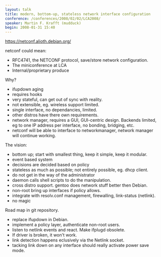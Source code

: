 ```yaml
---
layout: talk
title: modern, bottom-up, stateless network interface configuration
conference: /conferences/2008/02/02/LCA2008/
speaker: Martin F. Krafft (mudduck)
begin: 2008-01-31 15:40
---
```

<https://netconf.alioth.debian.org/>

netconf could mean:

* RFC4741, the NETCONF protocol, save/store network configuration.
* The miniconference at LCA
* Internal/proprietary produce

Why?

* ifupdown aging
* requires hooks
* very stateful, can get out of sync with reality.
* not extensible, eg. wireless support limited.
* single interface, no dependancies, limited.
* other distros have there own requirements.
* network manager, requires a GUI, GUI-centric design. Backends limited,
eg to one IP address per interface, no bonding, bridging, etc.
* netconf will be able to interface to networkmanager, network
manager will continue working.

The vision:

* bottom up; start with smallest thing, keep it simple, keep it modular.
* event based system
* decisions are decided based on policy
* stateless as much as possible; not entirely possible, eg. dhcp client.
* do not get in the way of the administrator
* daemon calls shell scripts to do the manipulation.
* cross distro support. gentoo does network stuff better then Debian.
* non-root bring up interfaces if policy allows.
* integrate with resolv.conf management, firewalling, link-status (netlink).
* no magic

Road map in git repository.

* replace ifupdown in Debian.
* implement a policy layer, authenticate non-root users.
* listen to netlink events and react. Make ifplugd obsolete.
* If driver is broken, it won't work.
* link detection happens eclusively via the Netlink socket.
* tacking link down on any interface should really activate power save mode.
